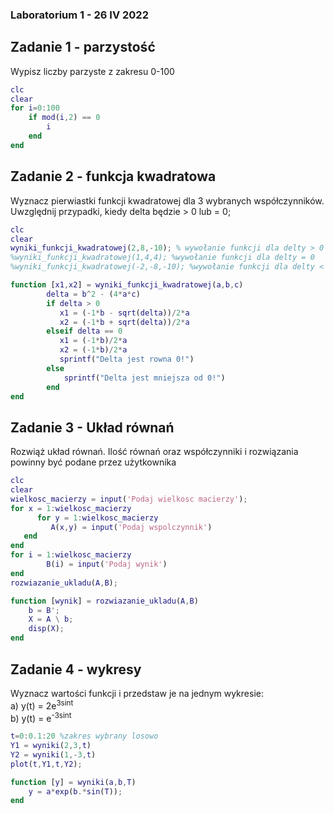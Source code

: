 ### Laboratorium 1 - 26 IV 2022
## Zadanie 1 - parzystość
Wypisz liczby parzyste z zakresu 0-100
```matlab
clc
clear
for i=0:100
    if mod(i,2) == 0 
        i
    end
end
```
## Zadanie 2 - funkcja kwadratowa
Wyznacz pierwiastki funkcji kwadratowej dla 3 wybranych współczynników. Uwzględnij przypadki, kiedy delta będzie > 0 lub = 0;
```matlab
clc
clear
wyniki_funkcji_kwadratowej(2,8,-10); % wywołanie funkcji dla delty > 0
%wyniki_funkcji_kwadratowej(1,4,4); %wywołanie funkcji dla delty = 0
%wyniki_funkcji_kwadratowej(-2,-8,-10); %wywołanie funkcji dla delty < 0

function [x1,x2] = wyniki_funkcji_kwadratowej(a,b,c)
        delta = b^2 - (4*a*c)
        if delta > 0
           x1 = (-1*b - sqrt(delta))/2*a
           x2 = (-1*b + sqrt(delta))/2*a
        elseif delta == 0 
           x1 = (-1*b)/2*a 
           x2 = (-1*b)/2*a
           sprintf("Delta jest rowna 0!")
        else 
            sprintf("Delta jest mniejsza od 0!")
        end
end

```
## Zadanie 3 - Układ równań
Rozwiąż układ równań. Ilość równań oraz współczynniki i rozwiązania powinny być podane przez użytkownika
```matlab
clc
clear
wielkosc_macierzy = input('Podaj wielkosc macierzy');
for x = 1:wielkosc_macierzy
      for y = 1:wielkosc_macierzy
         A(x,y) = input('Podaj wspolczynnik')
   end
end
for i = 1:wielkosc_macierzy
        B(i) = input('Podaj wynik')
end
rozwiazanie_ukladu(A,B);

function [wynik] = rozwiazanie_ukladu(A,B)
    b = B';
    X = A \ b;
    disp(X);
end
```
## Zadanie 4 - wykresy
Wyznacz wartości funkcji i przedstaw je na jednym wykresie:<br>
a) y(t) = 2e<sup>3sint</sup><br>
b) y(t) = e<sup>-3sint</sup>
```matlab
t=0:0.1:20 %zakres wybrany losowo
Y1 = wyniki(2,3,t)
Y2 = wyniki(1,-3,t)
plot(t,Y1,t,Y2);

function [y] = wyniki(a,b,T)
    y = a*exp(b.*sin(T));
end
```